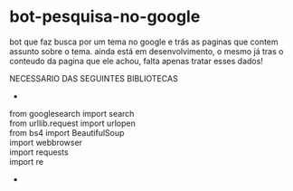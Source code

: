 # bot-pesquisa-no-google
bot que faz busca por um tema no google e trás as paginas que contem assunto sobre o tema.
ainda está em desenvolvimento, o mesmo já tras o conteudo da pagina que ele achou, falta apenas tratar esses dados!


NECESSARIO DAS SEGUINTES BIBLIOTECAS

*
from googlesearch import search\
from urllib.request import urlopen\
from bs4 import BeautifulSoup\
import webbrowser\
import requests\
import re

*
